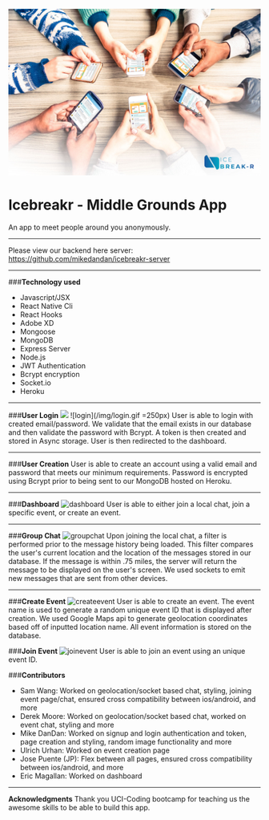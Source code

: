 ![logo](/img/logo.jpg)
# Icebreakr - Middle Grounds App
An app to meet people around you anonymously.

---

Please view our backend here server: https://github.com/mikedandan/icebreakr-server

---

###**Technology used**

* Javascript/JSX
* React Native Cli
* React Hooks
* Adobe XD
* Mongoose
* MongoDB
* Express Server
* Node.js
* JWT Authentication
* Bcrypt encryption
* Socket.io
* Heroku

---

###**User Login**
<img src="/img/login.gif" width="100">
![login](/img/login.gif =250px)
User is able to login with created email/password.  We validate that the email exists in our database and then validate the password with Bcrypt.  A token is then created and stored in Async storage.  User is then redirected to the dashboard.

---

###**User Creation**
User is able to create an account using a valid email and password that meets our minimum requirements.  Password is encrypted using Bcrypt prior to being sent to our MongoDB hosted on Heroku.

---

###**Dashboard**
![dashboard](/img/dashboard.gif)
User is able to either join a local chat, join a specific event, or create an event.

---

###**Group Chat**
![groupchat](/img/groupchat.gif)
Upon joining the local chat, a filter is performed prior to the message history being loaded.  This filter compares the user's current location and the location of the messages stored in our database.  If the message is within .75 miles, the server will return the message to be displayed on the user's screen.  We used sockets to emit new messages that are sent from other devices.

---

###**Create Event**
![createevent](/img/createevent.gif)
User is able to create an event.  The event name is used to generate a random unique event ID that is displayed after creation.  We used Google Maps api to generate geolocation coordinates based off of inputted location name.  All event information is stored on the database.

###**Join Event**
![joinevent](/img/joinevent.gif)
User is able to join an event using an unique event ID.  

###**Contributors**
* Sam Wang: Worked on geolocation/socket based chat, styling, joining event page/chat, ensured cross compatibility between ios/android, and more 
* Derek Moore: Worked on geolocation/socket based chat, worked on event chat, styling and more
* Mike DanDan: Worked on signup and login authentication and token, page creation and styling, random image functionality and more
* Ulrich Urhan: Worked on event creation page
* Jose Puente (JP): Flex between all pages, ensured cross compatibility between ios/android, and more
* Eric Magallan: Worked on dashboard

---

**Acknowledgments**
Thank you UCI-Coding bootcamp for teaching us the awesome skills to be able to build this app.
